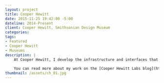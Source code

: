 ```yaml
---
layout: project
title: Cooper Hewitt
date: 2015-11-25 19:42:00 -5:00
dateline: 2014-Present
client: Cooper Hewitt, Smithsonian Design Museum
categories:
tags:
- Featured
- Cooper Hewitt
- Museums
description: |
    At Cooper Hewitt, I develop the infrastructure and interfaces that give the public full access to the Cooper Hewitt's 200,000-object collection. In addition to managing the [collections website](https://collection.cooperhewitt.org), I work to enhance the museum's [interactive experience](http://www.cooperhewitt.org/new-experience) that allows visitors to engage the collection on touch-screen tables and record their visit with our interactive Pen.
    
    You can read more about my work on the [Cooper Hewitt Labs blog](http://labs.cooperhewitt.org/author/sam).
thumbnail: /assets/ch_01.jpg
---
```

